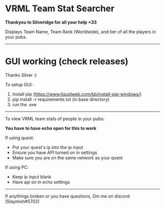 # VRML Team Stat Searcher

**Thankyou to Silveridge for all your help  <33**

Displays Team Name, Team Rank (Worldwide), and tier of all the players in your pubs.

---------------------


# GUI working (check releases)
Thanks Silver :)

To setup GUI:
1. Install pip (https://www.liquidweb.com/kb/install-pip-windows/)
2. pip install -r requirements.txt (in base directory)
3. run the .exe

---------------------

To view VRML team stats of people in your pubs:

**You have to have echo open for this to work**


If using quest:
 - Put your quest's ip into the ip input
 - Ensure you have API turned on in settings
 - Make sure you are on the same network as your quest


If using PC:
 - Keep ip input blank
 - Have api on in echo settings

---------------------

If anythings broken or you have questions,
Dm me on discord (Slaymish#5702)